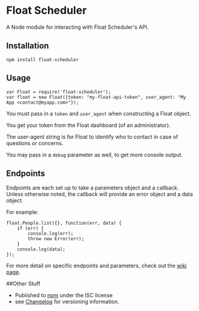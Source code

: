 # Float Scheduler

A Node module for interacting with Float Scheduler's API.

## Installation

    npm install float-scheduler
    
## Usage

    var Float = require('float-scheduler');
    var float = new Float({token: "my-float-api-token", user_agent: "My App <contact@myapp.com>"});

You must pass in a `token` and `user_agent` when constructing a Float object.

You get your token from the Float dashboard (of an administrator).

The user-agent string is for Float to identify who to contact in case of questions or concerns.

You may pass in a `debug` parameter as well, to get more console output.

## Endpoints

Endpoints are each set up to take a parameters object and a callback. Unless otherwise noted, the callback will provide an error object and a data object.

For example:

    float.People.list({}, function(err, data) {
        if (err) {
            console.log(err);
            throw new Error(err);
        }
        console.log(data);
    });

For more detail on specific endpoints and parameters, check out the [wiki page](https://github.com/spilliams/node-float/wiki/Endpoints).

##Other Stuff

- Published to [npm](https://www.npmjs.com/package/float-scheduler) under the ISC license
- see [Changelog](https://github.com/spilliams/node-float/wiki/Changelog) for versioning information.
